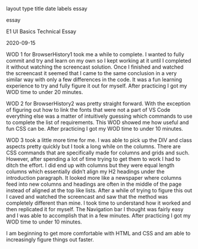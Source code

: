 layout 	type 	title 	date 	labels
essay
	
essay
	
E1 UI Basics Technical Essay
	
2020-09-15
	

WOD 1 for BrowserHistory1 took me a while to complete. I wanted to fully commit and try and learn on my own so I kept working at it until I completed it without watching the screencast solution. Once I finished and watched the screencast it seemed that I came to the same conclusion in a very similar way with only a few differences in the code. It was a fun learning experience to try and fully figure it out for myself. After practicing I got my WOD time to under 20 minutes.

WOD 2 for BrowserHistory2 was pretty straight forward. With the exception of figuring out how to link the fonts that were not a part of VS Code everything else was a matter of intuitively guessing which commands to use to complete the list of requirements. This WOD showed me how useful and fun CSS can be. After practicing I got my WOD time to under 10 minutes.

WOD 3 took a little more time for me. I was able to pick up the DIV and class aspects pretty quickly but I took a long while on the columns. There are CSS commands that are specifically made for columns and grids and such. However, after spending a lot of time trying to get them to work I had to ditch the effort. I did end up with columns but they were equal length columns which essentially didn’t align my H2 headings under the introduction paragraph. It looked more like a newspaper where columns feed into new columns and headings are often in the middle of the page instead of aligned at the top like lists. After a while of trying to figure this out I caved and watched the screencast and saw that the method was completely different than mine. I took time to understand how it worked and then replicated it for myself. The Navigation bar I thought was fairly easy and I was able to accomplish that in a few minutes. After practicing I got my WOD time to under 10 minutes.

I am beginning to get more comfortable with HTML and CSS and am able to increasingly figure things out faster.
